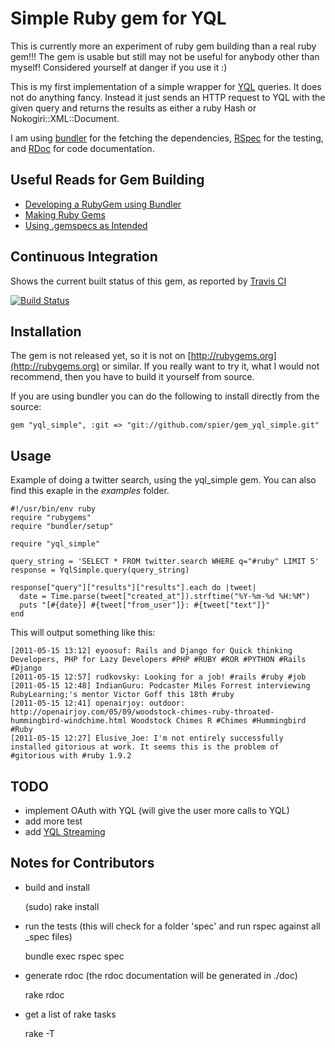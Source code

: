 # Simple Ruby gem for YQL

This is currently more an experiment of ruby gem building than a real ruby gem!!! The gem is usable but still may not be useful for anybody other than myself! Considered yourself at danger if you use it :)

This is my first implementation of a simple wrapper for [YQL](http://developer.yahoo.com/yql/) queries. It does not do anything fancy. Instead it just sends an HTTP request to YQL with the given query and returns the results as either a ruby Hash or Nokogiri::XML::Document.

I am using [bundler](http://gembundler.com) for the fetching the dependencies, [RSpec](http://relishapp.com/rspec) for the testing, and [RDoc](http://rdoc.sourceforge.net/doc/index.html) for code documentation.


## Useful Reads for Gem Building
* [Developing a RubyGem using Bundler](https://github.com/radar/guides/blob/master/gem-development.md)
* [Making Ruby Gems](http://timelessrepo.com/making-ruby-gems)
* [Using .gemspecs as Intended](http://yehudakatz.com/2010/04/02/using-gemspecs-as-intended/)


## Continuous Integration

Shows the current built status of this gem, as reported by [Travis CI](http://travis-ci.org/)

[![Build Status](https://secure.travis-ci.org/spier/gem_yql_simple.png)](http://travis-ci.org/spier/gem_yql_simple)


## Installation

The gem is not released yet, so it is not on [http://rubygems.org](http://rubygems.org) or similar.
If you really want to try it, what I would not recommend, then you have to build it yourself from source.

If you are using bundler you can do the following to install directly from the source:

	gem "yql_simple", :git => "git://github.com/spier/gem_yql_simple.git"
	

## Usage

Example of doing a twitter search, using the yql_simple gem. You can also find this exaple in the *examples* folder.

	#!/usr/bin/env ruby
	require "rubygems"
	require "bundler/setup"

	require "yql_simple"

	query_string = 'SELECT * FROM twitter.search WHERE q="#ruby" LIMIT 5'
	response = YqlSimple.query(query_string)

	response["query"]["results"]["results"].each do |tweet| 
	  date = Time.parse(tweet["created_at"]).strftime("%Y-%m-%d %H:%M")  
	  puts "[#{date}] #{tweet["from_user"]}: #{tweet["text"]}"
	end
		
This will output something like this:

	[2011-05-15 13:12] eyoosuf: Rails and Django for Quick thinking Developers, PHP for Lazy Developers #PHP #RUBY #ROR #PYTHON #Rails #Django
	[2011-05-15 12:57] rudkovsky: Looking for a job! #rails #ruby #job
	[2011-05-15 12:48] IndianGuru: Podcaster Miles Forrest interviewing RubyLearning;'s mentor Victor Goff this 18th #ruby
	[2011-05-15 12:41] openairjoy: outdoor: http://openairjoy.com/05/09/woodstock-chimes-ruby-throated-hummingbird-windchime.html Woodstock Chimes R #Chimes #Hummingbird #Ruby
	[2011-05-15 12:27] Elusive_Joe: I'm not entirely successfully installed gitorious at work. It seems this is the problem of #gitorious with #ruby 1.9.2
	

## TODO

* implement OAuth with YQL (will give the user more calls to YQL)
* add more test
* add [YQL Streaming](http://developer.yahoo.com/yql/guide/yql-odt-streaming.html) 


## Notes for Contributors

* build and install

	(sudo) rake install

* run the tests (this will check for a folder 'spec' and run rspec against all _spec files)

	bundle exec rspec spec
	
* generate rdoc (the rdoc documentation will be generated in ./doc)

	rake rdoc

* get a list of rake tasks

	rake -T
	